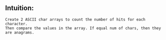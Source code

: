 ## Intuition:
	Create 2 ASCII char arrays to count the number of hits for each character.
	Then compare the values in the array. If equal num of chars, then they are anagrams.
